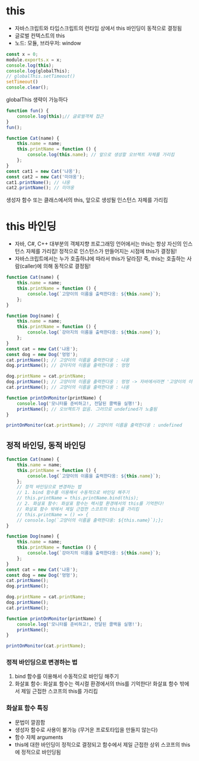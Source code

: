 # this
- 자바스크립트와 타입스크립트의 런타임 상에서 this 바인딩이 동적으로 결정됨
- 글로벌 컨텍스트의 this
- 노드: 모듈, 브라우저: window

```javascript
const x = 0;
module.exports.x = x;
console.log(this);
console.log(globalThis);
// globalThis.setTimeout()
setTimeout()
console.clear();
```
globalThis 생략이 가능하다

```javascript
function fun() {
    console.log(this);// 글로벌객체 접근
}
fun();

function Cat(name) {
    this.name = name;
    this.printName = function () {
        console.log(this.name); // 앞으로 생성할 오브젝트 자체를 가리킴
    };
}
const cat1 = new Cat('냐옹');
const cat2 = new Cat('미야옹');
cat1.printName(); // 냐옹
cat2.printName(); // 미야옹
```
생성자 함수 또는 클래스에서의 this, 앞으로 생성될 인스턴스 자체를 가리킴

# this 바인딩
- 자바, C#, C++ 대부분의 객체지향 프로그래밍 언어에서는 this는 항상 자신의 인스턴스 자체를 가리킴! 정적으로 인스턴스가 만들어지는 시점에 this가 결정됨! 
- 자바스크립트에서는 누가 호출하냐에 따라서 this가 달라짐! 즉, this는 호출하는 사람(caller)에 의해 동적으로 결정됨!

```javascript
function Cat(name) {
    this.name = name;
    this.printName = function () {
        console.log(`고양이의 이름을 출력한다옹: ${this.name}`);
    };
}

function Dog(name) {
    this.name = name;
    this.printName = function () {
        console.log(`강아지의 이름을 출력한다옹: ${this.name}`);
    };
}
const cat = new Cat('냐옹');
const dog = new Dog('멍멍');
cat.printName(); // 고양이의 이름을 출력한다옹 : 냐옹
dog.printName(); // 강아지의 이름을 출력한다옹 : 멍멍

dog.printName = cat.printName;
dog.printName(); // 고양이의 이름을 출력한다옹 : 멍멍 -> 자바에서라면 '고양이의 이름을 출력한다옹 : 멍멍'이 출력된다
cat.printName(); // 고양이의 이름을 출력한다옹 : 냐옹

function printOnMonitor(printName) {
    console.log('모니터를 준비하고!, 전달된 콜백을 실행!');
    printName(); // 오브젝트가 없음. 그러므로 undefined가 노출됨
}

printOnMonitor(cat.printName); // 고양이의 이름을 출력한다옹 : undefined
```

## 정적 바인딩, 동적 바인딩

```javascript
function Cat(name) {
    this.name = name;
    this.printName = function () {
        console.log(`고양이의 이름을 출력한다옹: ${this.name}`);
    };
    // 정적 바인딩으로 변경하는 법
    // 1. bind 함수를 이용해서 수동적으로 바인딩 해주기
    // this.printName = this.printName.bind(this);
    // 2. 화살표 함수: 화살표 함수는 렉시컬 환경에서의 this를 기억한다!
    // 화살표 함수 밖에서 제일 근접한 스코프의 this를 가리킴
    // this.printName = () => {
    // console.log(`고양이의 이름을 출력한다옹: ${this.name}`);};
}

function Dog(name) {
    this.name = name;
    this.printName = function () {
        console.log(`강아지의 이름을 출력한다옹: ${this.name}`);
    };
}
const cat = new Cat('냐옹');
const dog = new Dog('멍멍');
cat.printName();
dog.printName();

dog.printName = cat.printName;
dog.printName();
cat.printName();

function printOnMonitor(printName) {
    console.log('모니터를 준비하고!, 전달된 콜백을 실행!');
    printName();
}

printOnMonitor(cat.printName);
```

### 정적 바인딩으로 변경하는 법
1. bind 함수를 이용해서 수동적으로 바인딩 해주기
2. 화살표 함수: 화살표 함수는 렉시컬 환경에서의 this를 기억한다! 화살표 함수 밖에서 제일 근접한 스코프의 this를 가리킴

### 화살표 함수 특징
- 문법이 깔끔함
- 생성자 함수로 사용이 불가능 (무거운 프로토타입을 만들지 않는다)
- 함수 자체 arguments
- this에 대한 바인딩이 정적으로 결정되고 함수에서 제일 근접한 상위 스코프의 this에 정적으로 바인딩됨
